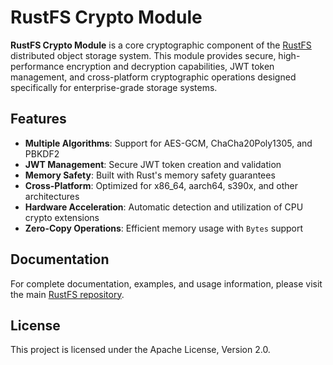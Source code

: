 # RustFS Crypto Module

**RustFS Crypto Module** is a core cryptographic component of the [RustFS](https://rustfs.com) distributed object storage system. This module provides secure, high-performance encryption and decryption capabilities, JWT token management, and cross-platform cryptographic operations designed specifically for enterprise-grade storage systems.

## Features

- **Multiple Algorithms**: Support for AES-GCM, ChaCha20Poly1305, and PBKDF2
- **JWT Management**: Secure JWT token creation and validation
- **Memory Safety**: Built with Rust's memory safety guarantees
- **Cross-Platform**: Optimized for x86_64, aarch64, s390x, and other architectures
- **Hardware Acceleration**: Automatic detection and utilization of CPU crypto extensions
- **Zero-Copy Operations**: Efficient memory usage with `Bytes` support

## Documentation

For complete documentation, examples, and usage information, please visit the main [RustFS repository](https://github.com/rustfs/rustfs).

## License

This project is licensed under the Apache License, Version 2.0.
